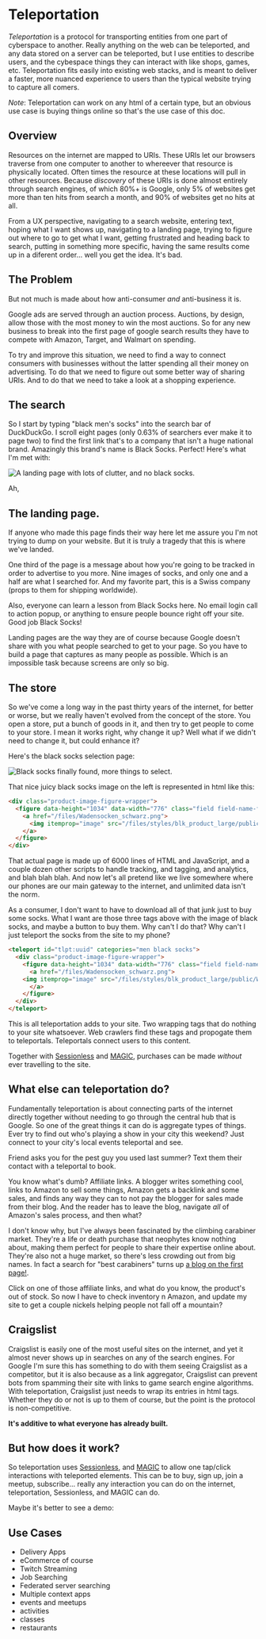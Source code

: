 # Teleportation

*Teleportation* is a protocol for transporting entities from one part of cyberspace to another. 
Really anything on the web can be teleported, and any data stored on a server can be teleported, but I use entities to describe users, and the cybespace things they can interact with like shops, games, etc.
Teleportation fits easily into existing web stacks, and is meant to deliver a faster, more nuanced experience to users than the typical website trying to capture all comers.

*Note*: Teleportation can work on any html of a certain type, but an obvious use case is buying things online so that's the use case of this doc. 

## Overview

Resources on the internet are mapped to URIs. 
These URIs let our browsers traverse from one computer to another to whereever that resource is physically located.
Often times the resource at these locations will pull in other resources.
Because *discovery* of these URIs is done almost entirely through search engines, of which 80%+ is Google, only 5% of websites get more than ten hits from search a month, and 90% of websites get no hits at all.

From a UX perspective, navigating to a search website, entering text, hoping what I want shows up, navigating to a landing page, trying to figure out where to go to get what I want, getting frustrated and heading back to search, putting in something more specific, having the same results come up in a diferent order... well you get the idea.
It's bad.

## The Problem

But not much is made about how anti-consumer *and* anti-business it is. 

Google ads are served through an auction process.
Auctions, by design, allow those with the most money to win the most auctions.
So for any new business to break into the first page of google search results they have to compete with Amazon, Target, and Walmart on spending.

To try and improve this situation, we need to find a way to connect consumers with businesses without the latter spending all their money on advertising.
To do that we need to figure out some better way of sharing URIs. 
And to do that we need to take a look at a shopping experience.

## The search

So I start by typing "black men's socks" into the search bar of DuckDuckGo.
I scroll eight pages (only 0.63% of searchers ever make it to page two) to find the first link that's to a company that isn't a huge national brand. 
Amazingly this brand's name is Black Socks. 
Perfect!
Here's what I'm met with:

![A landing page with lots of clutter, and no black socks.](https://github.com/planet-nine-app/teleportation/blob/main/black-socks-landing-page.png)

Ah, 

## The landing page. 

If anyone who made this page finds their way here let me assure you I'm not trying to dump on your website.
But it is truly a tragedy that this is where we've landed.

One third of the page is a message about how you're going to be tracked in order to advertise to you more.
Nine images of socks, and only one and a half are what I searched for.
And my favorite part, this is a Swiss company (props to them for shipping worldwide). 

Also, everyone can learn a lesson from Black Socks here.
No email login call to action popup, or anything to ensure people bounce right off your site.
Good job Black Socks!

Landing pages are the way they are of course because Google doesn't share with you what people searched to get to your page.
So you have to build a page that captures as many people as possible.
Which is an impossible task because screens are only so big.

## The store

So we've come a long way in the past thirty years of the internet, for better or worse, but we really haven't evolved from the concept of the store.
You open a store, put a bunch of goods in it, and then try to get people to come to your store.
I mean it works right, why change it up?
Well what if we didn't need to change it, but could enhance it?

Here's the black socks selection page:

![Black socks finally found, more things to select.](https://github.com/planet-nine-app/teleportation/blob/main/black-socks-selection.png)

That nice juicy black socks image on the left is represented in html like this:

```html
<div class="product-image-figure-wrapper">
  <figure data-height="1034" data-width="776" class="field field-name-field-product-image field-type-image field-label-hidden">
    <a href="/files/Wadensocken_schwarz.png">
      <img itemprop="image" src="/files/styles/blk_product_large/public/Wadensocken_schwarz.png?itok=KbRvDrxG" alt="Wadensocken Classic in Schwarz">
    </a> 
  </figure>
</div>
```

That actual page is made up of 6000 lines of HTML and JavaScript, and a couple dozen other scripts to handle tracking, and tagging, and analytics, and blah blah blah.
And now let's all pretend like we live somewhere where our phones are our main gateway to the internet, and unlimited data isn't the norm.

As a consumer, I don't want to have to download all of that junk just to buy some socks. 
What I want are those three tags above with the image of black socks, and maybe a button to buy them.
Why can't I do that?
Why can't I just teleport the socks from the site to my phone?

```html
<teleport id="tlpt:uuid" categories="men black socks">
  <div class="product-image-figure-wrapper">
    <figure data-height="1034" data-width="776" class="field field-name-field-product-image field-type-image field-label-hidden">
      <a href="/files/Wadensocken_schwarz.png">
	<img itemprop="image" src="/files/styles/blk_product_large/public/Wadensocken_schwarz.png?itok=KbRvDrxG" alt="Wadensocken Classic in Schwarz">
      </a> 
    </figure>
  </div>
</teleport>
```

This is all teleportation adds to your site. 
Two wrapping tags that do nothing to your site whatsoever.
Web crawlers find these tags and propogate them to teleportals. 
Teleportals connect users to this content.

Together with [Sessionless](https://github.com/planet-nine-app/sessionless) and [MAGIC](https://github.com/planet-nine-app/MAGIC), purchases can be made *without* ever travelling to the site. 

## What else can teleportation do?

Fundamentally teleportation is about connecting parts of the internet directly together without needing to go through the central hub that is Google.
So one of the great things it can do is aggregate types of things. 
Ever try to find out who's playing a show in your city this weekend?
Just connect to your city's local events teleportal and see.

Friend asks you for the pest guy you used last summer?
Text them their contact with a teleportal to book.

You know what's dumb? 
Affiliate links.
A blogger writes something cool, links to Amazon to sell some things, Amazon gets a backlink and some sales, and finds any way they can to not pay the blogger for sales made from their blog.
And the reader has to leave the blog, navigate *all* of Amazon's sales process, and then what?

I don't know why, but I've always been fascinated by the climbing carabiner market. 
They're a life or death purchase that neophytes know nothing about, making them perfect for people to share their expertise online about.
They're also not a huge market, so there's less crowding out from big names. 
In fact a search for "best carabiners" turns up [a blog on the first page!].

Click on one of those affiliate links, and what do you know, the product's out of stock. 
So now I have to check inventory n Amazon, and update my site to get a couple nickels helping people not fall off a mountain?

## Craigslist

Craigslist is easily one of the most useful sites on the internet, and yet it almost never shows up in searches on any of the search engines.
For Google I'm sure this has something to do with them seeing Craigslist as a competitor, but it is also because as a link aggregator, Craigslist can prevent bots from spamming their site with links to game search engine algorithms.
With teleportation, Craigslist just needs to wrap its entries in html tags. 
Whether they do or not is up to them of course, but the point is the protocol is non-competitive.

**It's additive to what everyone has already built.**

## But how does it work?

So teleportation uses [Sessionless](www.github.com/planet-nine-app/sessionless), and [MAGIC](www.github.com/planet-nine-app/MAGIC) to allow one tap/click interactions with teleported elements.
This can be to buy, sign up, join a meetup, subscribe... really any interaction you can do on the internet, teleportation, Sessionless, and MAGIC can do. 

Maybe it's better to see a demo:

<Cool demo here>

## Use Cases

* Delivery Apps
* eCommerce of course
* Twitch Streaming
* Job Searching
* Federated server searching
* Multiple context apps
* events and meetups
* activities
* classes
* restaurants

[a blog on the first page!]: https://www.thewanderingclimber.com/best-rock-climbing-carabiners/

